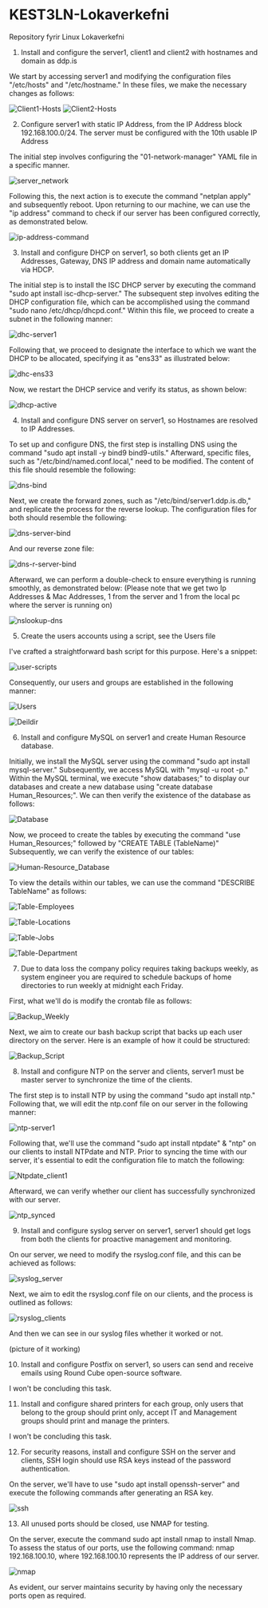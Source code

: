 # KEST3LN-Lokaverkefni
Repository fyrir Linux Lokaverkefni

1. Install and configure the server1, client1 and client2 with hostnames and domain as ddp.is

We start by accessing server1 and modifying the configuration files "/etc/hosts" and "/etc/hostname." In these files, we make the necessary changes as follows:

![Client1-Hosts](https://github.com/TiagoMMFx/KEST3LN-Lokaverkefni/assets/80530415/6185e7cb-098a-456f-9d28-95dcf88f416d)
![Client2-Hosts](https://github.com/TiagoMMFx/KEST3LN-Lokaverkefni/assets/80530415/42f6ed58-af68-452a-ba87-3867d8326d61)

2. Configure server1 with static IP Address, from the IP Address block 192.168.100.0/24.
   The server must be configured with the 10th usable IP Address

The initial step involves configuring the "01-network-manager" YAML file in a specific manner.

![server_network](https://github.com/TiagoMMFx/KEST3LN-Lokaverkefni/assets/80530415/49dbc465-598b-4735-b209-c6ae203295fa)

Following this, the next action is to execute the command "netplan apply" and subsequently reboot. Upon returning to our machine, we can use the "ip address" command to check if our server has been configured correctly, as demonstrated below.

![ip-address-command](https://github.com/TiagoMMFx/KEST3LN-Lokaverkefni/assets/80530415/3f2c72e0-b47e-406b-89df-ad05123a6d71)

3. Install and configure DHCP on server1, so both clients get an IP Addresses, Gateway, DNS IP address and domain name automatically via HDCP.

The initial step is to install the ISC DHCP server by executing the command "sudo apt install isc-dhcp-server." The subsequent step involves editing the DHCP configuration file, which can be accomplished using the command "sudo nano /etc/dhcp/dhcpd.conf." Within this file, we proceed to create a subnet in the following manner:

![dhc-server1](https://github.com/TiagoMMFx/KEST3LN-Lokaverkefni/assets/80530415/aff641ff-a825-421a-ba69-e3142be6214e)

Following that, we proceed to designate the interface to which we want the DHCP to be allocated, specifying it as "ens33" as illustrated below:

![dhc-ens33](https://github.com/TiagoMMFx/KEST3LN-Lokaverkefni/assets/80530415/634f5517-215e-4edb-bdf6-ae865a25e986)

Now, we restart the DHCP service and verify its status, as shown below:

![dhcp-active](https://github.com/TiagoMMFx/KEST3LN-Lokaverkefni/assets/80530415/865677ae-5027-40d6-a006-b7a4e988b207)

4. Install and configure DNS server on server1, so Hostnames are resolved to IP Addresses.

To set up and configure DNS, the first step is installing DNS using the command "sudo apt install -y bind9 bind9-utils." Afterward, specific files, such as "/etc/bind/named.conf.local," need to be modified. The content of this file should resemble the following:

  ![dns-bind](https://github.com/TiagoMMFx/KEST3LN-Lokaverkefni/assets/80530415/b6da36b6-fe9c-4eb3-9021-ad5d93858f26)

Next, we create the forward zones, such as "/etc/bind/server1.ddp.is.db," and replicate the process for the reverse lookup. The configuration files for both should resemble the following:

![dns-server-bind](https://github.com/TiagoMMFx/KEST3LN-Lokaverkefni/assets/80530415/da83ef4d-02f6-49b5-8587-8d7370b2e4c7)

And our reverse zone file:

![dns-r-server-bind](https://github.com/TiagoMMFx/KEST3LN-Lokaverkefni/assets/80530415/6df55f5c-4889-48e0-b45f-21b73dbbba26)

Afterward, we can perform a double-check to ensure everything is running smoothly, as demonstrated below:
(Please note that we get two Ip Addresses & Mac Addresses, 1 from the server and 1 from the local pc where the server is running on)

![nslookup-dns](https://github.com/TiagoMMFx/KEST3LN-Lokaverkefni/assets/80530415/3b4dd309-34b2-4380-9a09-0e8cbd7a39be)

5. Create the users accounts using a script, see the Users file

I've crafted a straightforward bash script for this purpose. Here's a snippet:

![user-scripts](https://github.com/TiagoMMFx/KEST3LN-Lokaverkefni/assets/80530415/41c01975-4713-4ab9-bc63-ed46045da119)

Consequently, our users and groups are established in the following manner:

![Users](https://github.com/TiagoMMFx/KEST3LN-Lokaverkefni/assets/80530415/ef8fef43-c8e6-4499-9cdb-4b935dbc8774)

![Deildir](https://github.com/TiagoMMFx/KEST3LN-Lokaverkefni/assets/80530415/ceed780a-c190-47e4-ae3e-c217ccfb9c72)

6. Install and configure MySQL on server1 and create Human Resource database.

Initially, we install the MySQL server using the command "sudo apt install mysql-server." Subsequently, we access MySQL with "mysql -u root -p." Within the MySQL terminal, we execute "show databases;" to display our databases and create a new database using "create database Human_Resources;". We can then verify the existence of the database as follows:

![Database](https://github.com/TiagoMMFx/KEST3LN-Lokaverkefni/assets/80530415/9e7d69af-ddaa-48ab-a1d2-a22b3671cad0)

Now, we proceed to create the tables by executing the command "use Human_Resources;" followed by "CREATE TABLE (TableName)" Subsequently, we can verify the existence of our tables:

![Human-Resource_Database](https://github.com/TiagoMMFx/KEST3LN-Lokaverkefni/assets/80530415/0506a6a6-cbe0-4f8a-80ed-9ff23836ba22)

To view the details within our tables, we can use the command "DESCRIBE TableName" as follows:

![Table-Employees](https://github.com/TiagoMMFx/KEST3LN-Lokaverkefni/assets/80530415/ec9fe644-afd9-48bc-957c-4478efb188a4)

![Table-Locations](https://github.com/TiagoMMFx/KEST3LN-Lokaverkefni/assets/80530415/8710dcb5-7f42-4570-a4ea-0ccf6b4140d8)

![Table-Jobs](https://github.com/TiagoMMFx/KEST3LN-Lokaverkefni/assets/80530415/e3688d47-e5c6-46ec-afd1-d5367eac29ae)

![Table-Department](https://github.com/TiagoMMFx/KEST3LN-Lokaverkefni/assets/80530415/162c187d-abfe-4418-8484-0318cb9d3e4b)

7. Due to data loss the company policy requires taking backups weekly, as system engineer you are required to schedule backups of home directories to run weekly at midnight each Friday.

First, what we'll do is modify the crontab file as follows:

![Backup_Weekly](https://github.com/TiagoMMFx/KEST3LN-Lokaverkefni/assets/80530415/56cc6a64-b127-492b-969d-0116045094ea)

Next, we aim to create our bash backup script that backs up each user directory on the server. Here is an example of how it could be structured:

![Backup_Script](https://github.com/TiagoMMFx/KEST3LN-Lokaverkefni/assets/80530415/6d058baf-688f-4645-a6b5-467e99b17275)

8. Install and configure NTP on the server and clients, server1 must be master server to synchronize the time of the clients.

The first step is to install NTP by using the command "sudo apt install ntp." Following that, we will edit the ntp.conf file on our server in the following manner:

![ntp-server1](https://github.com/TiagoMMFx/KEST3LN-Lokaverkefni/assets/80530415/7fc084ec-4681-4261-910e-8413a27b6d3a)

Following that, we'll use the command "sudo apt install ntpdate" & "ntp" on our clients to install NTPdate and NTP. Prior to syncing the time with our server, it's essential to edit the configuration file to match the following:

![Ntpdate_client1](https://github.com/TiagoMMFx/KEST3LN-Lokaverkefni/assets/80530415/74132157-35cd-4928-a684-bd62a6bfd8c6)

Afterward, we can verify whether our client has successfully synchronized with our server.

![ntp_synced](https://github.com/TiagoMMFx/KEST3LN-Lokaverkefni/assets/80530415/07622439-da6c-4f7d-80f4-eda9edad8ecb)

9. Install and configure syslog server on server1, server1 should get logs from both the clients for proactive management and monitoring.

On our server, we need to modify the rsyslog.conf file, and this can be achieved as follows:

![syslog_server](https://github.com/TiagoMMFx/KEST3LN-Lokaverkefni/assets/80530415/d045404d-7859-4aec-a4ca-eb2028355be1)

Next, we aim to edit the rsyslog.conf file on our clients, and the process is outlined as follows:

![rsyslog_clients](https://github.com/TiagoMMFx/KEST3LN-Lokaverkefni/assets/80530415/bb94a6ec-6005-40a0-9ff6-bff010c8ae5a)

And then we can see in our syslog files whether it worked or not.

(picture of it working)

10. Install and configure Postfix on server1, so users can send and receive emails using Round Cube open-source software.

I won't be concluding this task.

11. Install and configure shared printers for each group, only users that belong to the group should print only, accept IT and Management groups should print and manage the printers.

I won't be concluding this task.

12. For security reasons, install and configure SSH on the server and clients, SSH login should use RSA keys instead of the password authentication.

On the server, we'll have to use "sudo apt install openssh-server" and execute the following commands after generating an RSA key.

![ssh](https://github.com/TiagoMMFx/KEST3LN-Lokaverkefni/assets/80530415/d308780c-8944-48e3-a913-a13cccba4517)

13. All unused ports should be closed, use NMAP for testing.

On the server, execute the command sudo apt install nmap to install Nmap. To assess the status of our ports, use the following command: nmap 192.168.100.10, where 192.168.100.10 represents the IP address of our server.

![nmap](https://github.com/TiagoMMFx/KEST3LN-Lokaverkefni/assets/80530415/bcbbfa49-2790-48fd-a4cf-834d43b87ac2)

As evident, our server maintains security by having only the necessary ports open as required.






